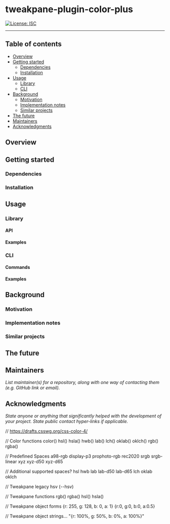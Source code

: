 <!--+ Warning: Content inside HTML comment blocks was generated by mdat and may be overwritten. +-->

<!-- title -->

# tweakpane-plugin-color-plus

<!-- /title -->

<!-- banner -->

<!-- badges -->

[![License: ISC](https://img.shields.io/badge/License-ISC-yellow.svg)](https://opensource.org/licenses/ISC)

<!-- /badges -->

<!-- short-description -->

---

<!-- /short-description -->

<!-- table-of-contents -->

## Table of contents

- [Overview](#overview)
- [Getting started](#getting-started)
  - [Dependencies](#dependencies)
  - [Installation](#installation)
- [Usage](#usage)
  - [Library](#library)
  - [CLI](#cli)
- [Background](#background)
  - [Motivation](#motivation)
  - [Implementation notes](#implementation-notes)
  - [Similar projects](#similar-projects)
- [The future](#the-future)
- [Maintainers](#maintainers)
- [Acknowledgments](#acknowledgments)

<!-- /table-of-contents -->

## Overview

## Getting started

### Dependencies

### Installation

## Usage

### Library

#### API

#### Examples

### CLI

#### Commands

#### Examples

## Background

### Motivation

### Implementation notes

### Similar projects

## The future

## Maintainers

_List maintainer(s) for a repository, along with one way of contacting them (e.g. GitHub link or email)._

## Acknowledgments

_State anyone or anything that significantly helped with the development of your project. State public contact hyper-links if applicable._

<!-- contributing -->

<!-- license -->

// https://drafts.csswg.org/css-color-4/

// Color functions
color()
hsl()
hsla()
hwb()
lab()
lch()
oklab()
oklch()
rgb()
rgba()

// Predefined Spaces
a98-rgb
display-p3
prophoto-rgb
rec2020
srgb
srgb-linear
xyz
xyz-d50
xyz-d65

// Additional supported spaces?
hsl
hwb
lab
lab-d50
lab-d65
lch
oklab
oklch

// Tweakpane legacy
hsv (--hsv)

// Tweakpane functions
rgb()
rgba()
hsl()
hsla()

// Tweakpane object forms
{r: 255, g: 128, b: 0, a: 1}
{r:0, g:0, b:0, a:0.5}

// Tweakpane object strings...
"{r: 100%, g: 50%, b: 0%, a: 100%}"
